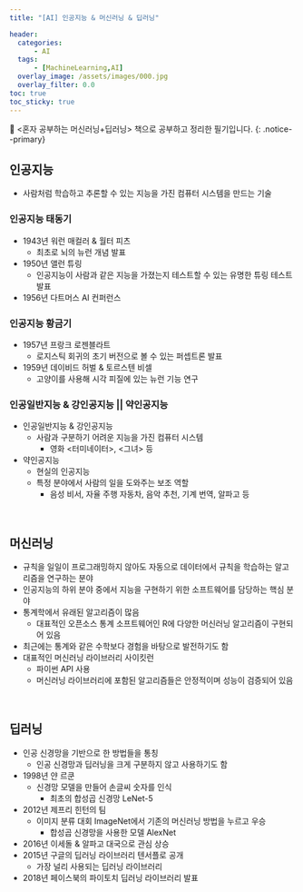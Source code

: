 ```yaml
---
title: "[AI] 인공지능 & 머신러닝 & 딥러닝"

header:
  categories:
      - AI
  tags: 
      - [MachineLearning,AI]
  overlay_image: /assets/images/000.jpg
  overlay_filter: 0.0
toc: true
toc_sticky: true
---
```

📖 <혼자 공부하는 머신러닝+딥러닝> 책으로 공부하고 정리한 필기입니다.
{: .notice--primary}


## 인공지능

- 사람처럼 학습하고 추론할 수 있는 지능을 가진 컴퓨터 시스템을 만드는 기술

### 인공지능 태동기

- 1943년 워런 매컬러 & 월터 피츠
  - 최초로 뇌의 뉴런 개념 발표
- 1950년 앨런 튜링
  - 인공지능이 사람과 같은 지능을 가졌는지 테스트할 수 있는 유명한 튜링 테스트 발표
- 1956년 다트머스 AI 컨퍼런스

### 인공지능 황금기

- 1957년 프랑크 로젠블라트
  - 로지스틱 회귀의 초기 버전으로 볼 수 있는 퍼셉트론 발표
- 1959년 데이비드 허벌 & 토르스텐 비셀
  - 고양이를 사용해 시각 피질에 있는 뉴런 기능 연구



### 인공일반지능 & 강인공지능 || 약인공지능

- 인공일반지능 & 강인공지능
  - 사람과 구분하기 어려운 지능을 가진 컴퓨터 시스템
    - 영화 <터미네이터>, <그녀> 등
- 약인공지능
  - 현실의 인공지능
  - 특정 분야에서 사람의 일을 도와주는 보조 역할
    - 음성 비서, 자율 주행 자동차, 음악 추천, 기계 번역, 알파고 등

<br/>

## 머신러닝

- 규칙을 일일이 프로그래밍하지 않아도 자동으로 데이터에서 규칙을 학습하는 알고리즘을 연구하는 분야
- 인공지능의 하위 분야 중에서 지능을 구현하기 위한 소프트웨어를 담당하는 핵심 분야
- 통계학에서 유래된 알고리즘이 많음
  - 대표적인 오픈소스 통계 소프트웨어인 R에 다양한 머신러닝 알고리즘이 구현되어 있음
- 최근에는 통계와 같은 수학보다 경험을 바탕으로 발전하기도 함
- 대표적인 머신러닝 라이브러리 사이킷런
  - 파이썬 API 사용
  - 머신러닝 라이브러리에 포함된 알고리즘들은 안정적이며 성능이 검증되어 있음

<br/>

## 딥러닝

- 인공 신경망을 기반으로 한 방법들을 통칭
  - 인공 신경망과 딥러닝을 크게 구분하지 않고 사용하기도 함
- 1998년 얀 르쿤
  - 신경망 모델을 만들어 손글씨 숫자를 인식
    - 최초의 합성곱 신경망 LeNet-5
- 2012년 제프리 힌턴의 팀
  - 이미지 분류 대회 ImageNet에서 기존의 머신러닝 방법을 누르고 우승
    - 합성곱 신경망을 사용한 모델 AlexNet
- 2016년 이세돌 & 알파고 대국으로 관심 상승
- 2015년 구글의 딥러닝 라이브러리 텐서플로 공개
  - 가장 널리 사용되는 딥러닝 라이브러리
- 2018년 페이스북의 파이토치 딥러닝 라이브러리 발표



